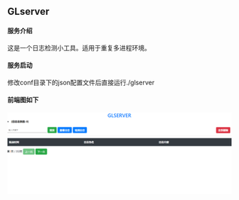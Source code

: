 ## GLserver

#### 服务介绍

这是一个日志检测小工具。适用于重复多进程环境。

#### 服务启动

修改conf目录下的json配置文件后直接运行./glserver

#### 前端图如下

![](pic/logsys.png)

